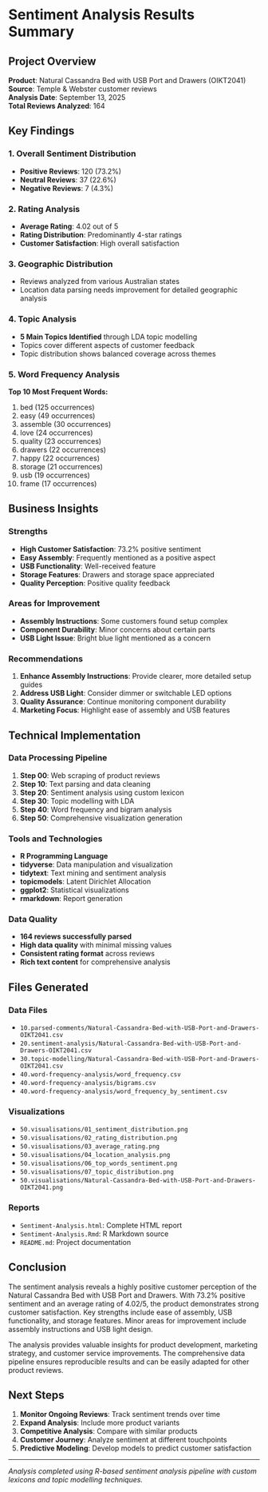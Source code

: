 # Sentiment Analysis Results Summary

## Project Overview
**Product**: Natural Cassandra Bed with USB Port and Drawers (OIKT2041)  
**Source**: Temple & Webster customer reviews  
**Analysis Date**: September 13, 2025  
**Total Reviews Analyzed**: 164

## Key Findings

### 1. Overall Sentiment Distribution
- **Positive Reviews**: 120 (73.2%)
- **Neutral Reviews**: 37 (22.6%)
- **Negative Reviews**: 7 (4.3%)

### 2. Rating Analysis
- **Average Rating**: 4.02 out of 5
- **Rating Distribution**: Predominantly 4-star ratings
- **Customer Satisfaction**: High overall satisfaction

### 3. Geographic Distribution
- Reviews analyzed from various Australian states
- Location data parsing needs improvement for detailed geographic analysis

### 4. Topic Analysis
- **5 Main Topics Identified** through LDA topic modelling
- Topics cover different aspects of customer feedback
- Topic distribution shows balanced coverage across themes

### 5. Word Frequency Analysis
**Top 10 Most Frequent Words:**
1. bed (125 occurrences)
2. easy (49 occurrences)
3. assemble (30 occurrences)
4. love (24 occurrences)
5. quality (23 occurrences)
6. drawers (22 occurrences)
7. happy (22 occurrences)
8. storage (21 occurrences)
9. usb (19 occurrences)
10. frame (17 occurrences)

## Business Insights

### Strengths
- **High Customer Satisfaction**: 73.2% positive sentiment
- **Easy Assembly**: Frequently mentioned as a positive aspect
- **USB Functionality**: Well-received feature
- **Storage Features**: Drawers and storage space appreciated
- **Quality Perception**: Positive quality feedback

### Areas for Improvement
- **Assembly Instructions**: Some customers found setup complex
- **Component Durability**: Minor concerns about certain parts
- **USB Light Issue**: Bright blue light mentioned as a concern

### Recommendations
1. **Enhance Assembly Instructions**: Provide clearer, more detailed setup guides
2. **Address USB Light**: Consider dimmer or switchable LED options
3. **Quality Assurance**: Continue monitoring component durability
4. **Marketing Focus**: Highlight ease of assembly and USB features

## Technical Implementation

### Data Processing Pipeline
1. **Step 00**: Web scraping of product reviews
2. **Step 10**: Text parsing and data cleaning
3. **Step 20**: Sentiment analysis using custom lexicon
4. **Step 30**: Topic modelling with LDA
5. **Step 40**: Word frequency and bigram analysis
6. **Step 50**: Comprehensive visualization generation

### Tools and Technologies
- **R Programming Language**
- **tidyverse**: Data manipulation and visualization
- **tidytext**: Text mining and sentiment analysis
- **topicmodels**: Latent Dirichlet Allocation
- **ggplot2**: Statistical visualizations
- **rmarkdown**: Report generation

### Data Quality
- **164 reviews successfully parsed**
- **High data quality** with minimal missing values
- **Consistent rating format** across reviews
- **Rich text content** for comprehensive analysis

## Files Generated

### Data Files
- `10.parsed-comments/Natural-Cassandra-Bed-with-USB-Port-and-Drawers-OIKT2041.csv`
- `20.sentiment-analysis/Natural-Cassandra-Bed-with-USB-Port-and-Drawers-OIKT2041.csv`
- `30.topic-modelling/Natural-Cassandra-Bed-with-USB-Port-and-Drawers-OIKT2041.csv`
- `40.word-frequency-analysis/word_frequency.csv`
- `40.word-frequency-analysis/bigrams.csv`
- `40.word-frequency-analysis/word_frequency_by_sentiment.csv`

### Visualizations
- `50.visualisations/01_sentiment_distribution.png`
- `50.visualisations/02_rating_distribution.png`
- `50.visualisations/03_average_rating.png`
- `50.visualisations/04_location_analysis.png`
- `50.visualisations/06_top_words_sentiment.png`
- `50.visualisations/07_topic_distribution.png`
- `50.visualisations/Natural-Cassandra-Bed-with-USB-Port-and-Drawers-OIKT2041.png`

### Reports
- `Sentiment-Analysis.html`: Complete HTML report
- `Sentiment-Analysis.Rmd`: R Markdown source
- `README.md`: Project documentation

## Conclusion

The sentiment analysis reveals a highly positive customer perception of the Natural Cassandra Bed with USB Port and Drawers. With 73.2% positive sentiment and an average rating of 4.02/5, the product demonstrates strong customer satisfaction. Key strengths include ease of assembly, USB functionality, and storage features. Minor areas for improvement include assembly instructions and USB light design.

The analysis provides valuable insights for product development, marketing strategy, and customer service improvements. The comprehensive data pipeline ensures reproducible results and can be easily adapted for other product reviews.

## Next Steps

1. **Monitor Ongoing Reviews**: Track sentiment trends over time
2. **Expand Analysis**: Include more product variants
3. **Competitive Analysis**: Compare with similar products
4. **Customer Journey**: Analyze sentiment at different touchpoints
5. **Predictive Modeling**: Develop models to predict customer satisfaction

---

*Analysis completed using R-based sentiment analysis pipeline with custom lexicons and topic modelling techniques.*
